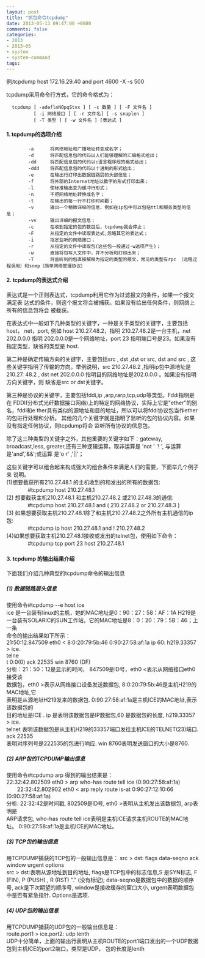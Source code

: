 ```yaml
---
layout: post
title: "抓包命令tcpdump"
date: 2013-05-13 09:47:00 +0800
comments: false
categories:
- 2013
- 2013~05
- system
- system~command
tags:
---
```

例:tcpdump host 172.16.29.40 and port 4600 -X -s 500 

tcpdump采用命令行方式，它的命令格式为：
```
  tcpdump [ -adeflnNOpqStvx ] [ -c 数量 ] [ -F 文件名 ]
　　　　　　[ -i 网络接口 ] [ -r 文件名] [ -s snaplen ]
　　　　　　[ -T 类型 ] [ -w 文件名 ] [表达式 ]
```

#### 1. tcpdump的选项介绍
```
		-a		将网络地址和广播地址转变成名字；
		-d		将匹配信息包的代码以人们能够理解的汇编格式给出；
		-dd		将匹配信息包的代码以c语言程序段的格式给出；
		-ddd	将匹配信息包的代码以十进制的形式给出；
		-e		在输出行打印出数据链路层的头部信息；
		-f		将外部的Internet地址以数字的形式打印出来；
		-l		使标准输出变为缓冲行形式；
		-n		不把网络地址转换成名字；
		-t		在输出的每一行不打印时间戳；
		-v		输出一个稍微详细的信息，例如在ip包中可以包括ttl和服务类型的信息；
		-vv		输出详细的报文信息；
		-c		在收到指定的包的数目后，tcpdump就会停止；
		-F		从指定的文件中读取表达式,忽略其它的表达式；
		-i		指定监听的网络接口；
		-r		从指定的文件中读取包(这些包一般通过-w选项产生)；
		-w		直接将包写入文件中，并不分析和打印出来；
		-T		将监听到的包直接解释为指定的类型的报文，常见的类型有rpc （远程过程调用）和snmp（简单网络管理协议）
```

#### 2. tcpdump的表达式介绍
  表达式是一个正则表达式，tcpdump利用它作为过滤报文的条件，如果一个报文满足表
达式的条件，则这个报文将会被捕获。如果没有给出任何条件，则网络上所有的信息包将会
被截获。

  在表达式中一般如下几种类型的关键字，一种是关于类型的关键字，主要包括host，
net，port, 例如 host 210.27.48.2，指明 210.27.48.2是一台主机，net 202.0.0.0 指明
202.0.0.0是一个网络地址，port 23 指明端口号是23。如果没有指定类型，缺省的类型是
host.

  第二种是确定传输方向的关键字，主要包括src , dst ,dst or src, dst and src ,
这些关键字指明了传输的方向。举例说明，src 210.27.48.2 ,指明ip包中源地址是210.27.
48.2 , dst net 202.0.0.0 指明目的网络地址是202.0.0.0 。如果没有指明方向关键字，则
缺省是src or dst关键字。

  第三种是协议的关键字，主要包括fddi,ip ,arp,rarp,tcp,udp等类型。Fddi指明是在
FDDI(分布式光纤数据接口网络)上的特定的网络协议，实际上它是"ether"的别名，fddi和e
ther具有类似的源地址和目的地址，所以可以将fddi协议包当作ether的包进行处理和分析。
其他的几个关键字就是指明了监听的包的协议内容。如果没有指定任何协议，则tcpdump将会
监听所有协议的信息包。

  除了这三种类型的关键字之外，其他重要的关键字如下：gateway, broadcast,less,
greater,还有三种逻辑运算，取非运算是 'not ' '! ', 与运算是'and','&&';或运算 是'o
r' ,'||'；

  这些关键字可以组合起来构成强大的组合条件来满足人们的需要，下面举几个例子来
说明。  
   (1)想要截获所有210.27.48.1 的主机收到的和发出的所有的数据包:  
　　　　#tcpdump host 210.27.48.1   
   (2) 想要截获主机210.27.48.1 和主机210.27.48.2 或210.27.48.3的通信:  
　　　　#tcpdump host 210.27.48.1 and \( 210.27.48.2 or 210.27.48.3 \)   
   (3) 如果想要获取主机210.27.48.1除了和主机210.27.48.2之外所有主机通信的ip包:  
　　　　#tcpdump ip host 210.27.48.1 and ! 210.27.48.2  
   (4)如果想要获取主机210.27.48.1接收或发出的telnet包，使用如下命令：  
　　　　#tcpdump tcp port 23 host 210.27.48.1  

#### 3. tcpdump 的输出结果介绍
下面我们介绍几种典型的tcpdump命令的输出信息
##### (1) 数据链路层头信息
 使用命令#tcpdump --e host ice  
  ice 是一台装有linux的主机，她的MAC地址是0：90：27：58：AF：1A
  H219是一台装有SOLARIC的SUN工作站，它的MAC地址是8：0：20：79：5B：46；上一条  
命令的输出结果如下所示：  
21:50:12.847509 eth0 < 8:0:20:79:5b:46 0:90:27:58:af:1a ip 60: h219.33357 > ice.  
telne  
t 0:0(0) ack 22535 win 8760 (DF)  
 分析：21：50：12是显示的时间， 847509是ID号，eth0 <表示从网络接口eth0 接受该  
数据包，eth0 >表示从网络接口设备发送数据包, 8:0:20:79:5b:46是主机H219的MAC地址,它  
表明是从源地址H219发来的数据包. 0:90:27:58:af:1a是主机ICE的MAC地址,表示该数据包的  
目的地址是ICE . ip 是表明该数据包是IP数据包,60 是数据包的长度, h219.33357 > ice.  
telnet 表明该数据包是从主机H219的33357端口发往主机ICE的TELNET(23)端口. ack 22535  
表明对序列号是222535的包进行响应. win 8760表明发送窗口的大小是8760.

##### (2) ARP包的TCPDUMP输出信息
 使用命令#tcpdump arp 
得到的输出结果是：  
22:32:42.802509 eth0 > arp who-has route tell ice (0:90:27:58:af:1a)  
　　22:32:42.802902 eth0 < arp reply route is-at 0:90:27:12:10:66 (0:90:27:58:af:1a)  
 分析: 22:32:42是时间戳, 802509是ID号, eth0 >表明从主机发出该数据包, arp表明是  
ARP请求包, who-has route tell ice表明是主机ICE请求主机ROUTE的MAC地址。 0:90:27:58:af:1a是主机ICE的MAC地址。  

##### (3) TCP包的输出信息
 用TCPDUMP捕获的TCP包的一般输出信息是：
src > dst: flags data-seqno ack window urgent options  
src > dst:表明从源地址到目的地址, flags是TCP包中的标志信息,S 是SYN标志, F (FIN), P (PUSH) , R (RST) "." (没有标记); data-seqno是数据包中的数据的顺序号, ack是下次期望的顺序号, window是接收缓存的窗口大小, urgent表明数据包中是否有紧急指针. Options是选项.

##### (4) UDP包的输出信息
 用TCPDUMP捕获的UDP包的一般输出信息是：  
route.port1 > ice.port2: udp lenth  
UDP十分简单，上面的输出行表明从主机ROUTE的port1端口发出的一个UDP数据包到主机ICE的port2端口，类型是UDP， 包的长度是lenth 

